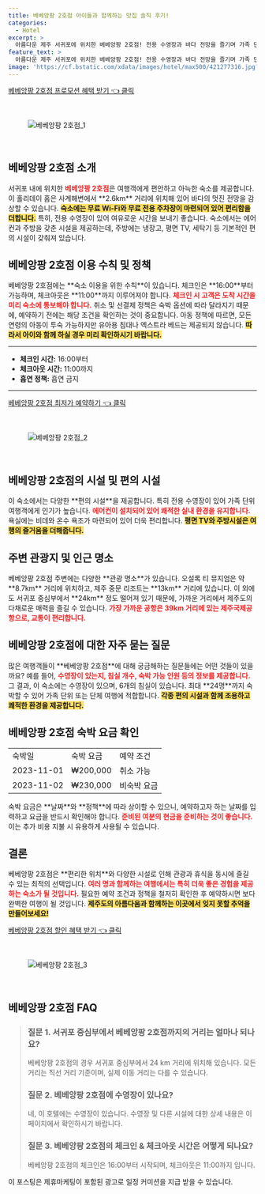 ```yaml
---
title: 베베앙팡 2호점 아이들과 함께하는 맛집 솔직 후기!
categories:
  - Hotel
excerpt: >
  아름다운 제주 서귀포에 위치한 베베앙팡 2호점! 전용 수영장과 바다 전망을 즐기며 가족 단위 투숙객에게 최적의 공간을 제공합니다. 지금 예약하고 특별한 휴식을 만끽하세요!
feature_text: >
  아름다운 제주 서귀포에 위치한 베베앙팡 2호점! 전용 수영장과 바다 전망을 즐기며 가족 단위 투숙객에게 최적의 공간을 제공합니다. 지금 예약하고 특별한 휴식을 만끽하세요!
image: 'https://cf.bstatic.com/xdata/images/hotel/max500/421277316.jpg?k=929e798802c2606eb4e0558067c77af45b2ea39891a2df8367373b1d057a96fd&o=&hp=1'
---
```


<p><a class="modoo-button" href="https://tinyurl.com/22hdyoud" rel="nofollow noopener">베베앙팡 2호점 프로모션 혜택 받기 👈 클릭</a></p><br/>
<figure class="image"><img alt="베베앙팡 2호점_1" src="https://cf.bstatic.com/xdata/images/hotel/max1024x768/421277283.jpg?k=28c7567f0380429a0b7313d13c214a40aa92d024de79528854939ff9924c5ed6&amp;o=&amp;hp=1"/></figure><br/>

<h2 id="베베앙팡_2호점_소개">베베앙팡 2호점 소개</h2>
<p>서귀포 내에 위치한 <b><span style="color: #ee2323;">베베앙팡 2호점</span></b>은 여행객에게 편안하고 아늑한 숙소를 제공합니다. 이 홀리데이 홈은 사계해변에서 **2.6km** 거리에 위치해 있어 바다의 멋진 전망을 감상할 수 있습니다. <b><span style="background-color: #ffe066;">숙소에는 무료 Wi-Fi와 무료 전용 주차장이 마련되어 있어 편리함을 더합니다.</span></b> 특히, 전용 수영장이 있어 여유로운 시간을 보내기 좋습니다. 숙소에서는 에어컨과 주방을 갖춘 시설을 제공하는데, 주방에는 냉장고, 평면 TV, 세탁기 등 기본적인 편의 시설이 갖춰져 있습니다.</p>
<h2 id="베베앙팡_2호점_이용_수칙">베베앙팡 2호점 이용 수칙 및 정책</h2>
<p>베베앙팡 2호점에는 **숙소 이용을 위한 수칙**이 있습니다. 체크인은 **16:00**부터 가능하며, 체크아웃은 **11:00**까지 이루어져야 합니다. <b><span style="color: #ee2323;">체크인 시 고객은 도착 시간을 미리 숙소에 통보해야 합니다.</span></b> 취소 및 선결제 정책은 숙박 옵션에 따라 달라지기 때문에, 예약하기 전에는 해당 조건을 확인하는 것이 중요합니다. 아동 정책에 따르면, 모든 연령의 아동이 투숙 가능하지만 유아용 침대나 엑스트라 베드는 제공되지 않습니다. <b><span style="background-color: #ffe066;">따라서 아이와 함께 하실 경우 미리 확인하시기 바랍니다.</span></b></p>
<hr/>
<ul>
<li><b>체크인 시간:</b> 16:00부터</li>
<li><b>체크아웃 시간:</b> 11:00까지</li>
<li><b>흡연 정책:</b> 흡연 금지</li>
</ul>
<hr/>
<p><a class="modoo-button" href="https://tinyurl.com/22hdyoud" rel="nofollow noopener">베베앙팡 2호점 최저가 예약하기 👈 클릭</a></p><br/>
<figure class="image"><img alt="베베앙팡 2호점_2" src="https://cf.bstatic.com/xdata/images/hotel/max500/421277316.jpg?k=929e798802c2606eb4e0558067c77af45b2ea39891a2df8367373b1d057a96fd&amp;o=&amp;hp=1"/></figure><br/>
<h2 id="베베앙팡_2호점_시설">베베앙팡 2호점의 시설 및 편의 시설</h2>
<p>이 숙소에서는 다양한 **편의 시설**을 제공합니다. 특히 전용 수영장이 있어 가족 단위 여행객에게 인기가 높습니다. <b><span style="color: #ee2323;">에어컨이 설치되어 있어 쾌적한 실내 환경을 유지합니다.</span></b> 욕실에는 비데와 온수 욕조가 마련되어 있어 더욱 편리합니다. <b><span style="background-color: #ffe066;">평면 TV와 주방시설은 여행의 즐거움을 더해줍니다.</span></b></p>
<h2 id="주변_관광지_및_명소">주변 관광지 및 인근 명소</h2>
<p>베베앙팡 2호점 주변에는 다양한 **관광 명소**가 있습니다. 오설록 티 뮤지엄은 약 **8.7km** 거리에 위치하고, 제주 중문 리조트는 **13km** 거리에 있습니다. 이 외에도 서귀포 중심부에서 **24km** 정도 떨어져 있기 때문에, 가까운 거리에서 제주도의 다채로운 매력을 즐길 수 있습니다. <b><span style="color: #ee2323;">가장 가까운 공항은 39km 거리에 있는 제주국제공항으로, 교통이 편리합니다.</span></b></p>
<h2 id="자주_묻는_질문_모음">베베앙팡 2호점에 대한 자주 묻는 질문</h2>
<p>많은 여행객들이 **베베앙팡 2호점**에 대해 궁금해하는 질문들에는 어떤 것들이 있을까요? 예를 들어, <b><span style="color: #ee2323;">수영장이 있는지, 침실 개수, 숙박 가능 인원 등의 정보를 제공합니다.</span></b> 그 결과, 이 숙소에는 수영장이 있으며, 6개의 침실이 있습니다. 최대 **24명**까지 숙박할 수 있어 가족 단위 또는 단체 여행에 적합합니다. <b><span style="background-color: #ffe066;">각종 편의 시설과 함께 조용하고 쾌적한 환경을 제공합니다.</span></b></p>
<h2 id="숙박_요금_안내">베베앙팡 2호점 숙박 요금 확인</h2>
<table>
<tr>
<td>숙박일</td>
<td>숙박 요금</td>
<td>예약 조건</td>
</tr>
<tr>
<td>2023-11-01</td>
<td>₩200,000</td>
<td>취소 가능</td>
</tr>
<tr>
<td>2023-11-02</td>
<td>₩230,000</td>
<td>비숙박 요금</td>
</tr>
</table>
<p>숙박 요금은 **날짜**와 **정책**에 따라 상이할 수 있으니, 예약하고자 하는 날짜를 입력하고 요금을 반드시 확인해야 합니다. <b><span style="color: #ee2323;">준비된 여분의 현금을 준비하는 것이 좋습니다.</span></b> 이는 추가 비용 지불 시 유용하게 사용될 수 있습니다.</p>
<h2 id="베베앙팡_2호점_결론">결론</h2>
<p>베베앙팡 2호점은 **편리한 위치**와 다양한 시설로 인해 관광과 휴식을 동시에 즐길 수 있는 최적의 선택입니다. <b><span style="color: #ee2323;">여러 명과 함께하는 여행에서는 특히 더욱 좋은 경험을 제공하는 숙소가 될 것입니다.</span></b> 필요한 예약 조건과 정책을 철저히 확인한 후 예약하시면 보다 완벽한 여행이 될 것입니다. <b><span style="background-color: #ffe066;">제주도의 아름다움과 함께하는 이곳에서 잊지 못할 추억을 만들어보세요!</span></b></p>

<p><a class="modoo-button" href="https://tinyurl.com/22hdyoud" rel="nofollow noopener">베베앙팡 2호점 할인 혜택 받기 👈 클릭</a></p><br>

<figure class="image"><img src="https://cf.bstatic.com/xdata/images/hotel/max500/421277296.jpg?k=7af6506010528c5351b6aff32a6a70a0d7813890c4464343e2b90678bef1568f&o=&hp=1" alt="베베앙팡 2호점_3"></figure><br>
<h2 id="베베앙팡 2호점_FAQ">베베앙팡 2호점 FAQ</h2>
<div itemscope="" itemtype="https://schema.org/FAQPage"> 
<blockquote> 
<div itemscope="" itemprop="mainEntity" itemtype="https://schema.org/Question"> 
<h3 id="질문_1" itemprop="name">질문 1. 서귀포 중심부에서 베베앙팡 2호점까지의 거리는 얼마나 되나요?</h3> 
<div itemscope="" itemprop="acceptedAnswer" itemtype="https://schema.org/Answer"> 
<span itemprop="text"> <p>베베앙팡 2호점의 경우 서귀포 중심부에서 24 km 거리에 위치해 있습니다. 모든 거리는 직선 거리 기준이며, 실제 이동 거리는 다를 수 있습니다.</p> </span> 
</div> 
</div> 
<div itemscope="" itemprop="mainEntity" itemtype="https://schema.org/Question"> 
<h3 id="질문_2" itemprop="name">질문 2. 베베앙팡 2호점에 수영장이 있나요?</h3> 
<div itemscope="" itemprop="acceptedAnswer" itemtype="https://schema.org/Answer"> 
<span itemprop="text"> <p>네, 이 호텔에는 수영장이 있습니다. 수영장 및 다른 시설에 대한 상세 내용은 이 페이지에서 확인하시기 바랍니다.</p> </span> 
</div> 
</div> 
<div itemscope="" itemprop="mainEntity" itemtype="https://schema.org/Question"> 
<h3 id="질문_3" itemprop="name">질문 3. 베베앙팡 2호점의 체크인 & 체크아웃 시간은 어떻게 되나요?</h3> 
<div itemscope="" itemprop="acceptedAnswer" itemtype="https://schema.org/Answer"> 
<span itemprop="text"> <p>베베앙팡 2호점의 체크인은 16:00부터 시작되며, 체크아웃은 11:00까지 입니다.</p> </span> 
</div> 
</div> 
</blockquote> 
</div><p>이 포스팅은 제휴마케팅이 포함된 광고로 일정 커미션을 지급 받을 수 있습니다.</p>

